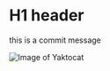 # H1 header
this is a commit message

![Image of Yaktocat](https://octodex.github.com/images/yaktocat.png)
